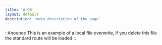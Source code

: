 ```yaml
---
title: 'A-OS'
layout: default
description: 'meta description of the page'
---
```

::Anounce
This is an example of a local file overwrite, if you delete this file the standard route will be loaded 
::
